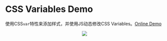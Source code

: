 # CSS Variables Demo

使用CSS`var`特性来添加样式，并使用JS动态修改CSS Variables。[Online Demo](https://dingdingbai.github.io/css-variables-demo/)

<p align="center">
  <img src="http://ww1.sinaimg.cn/large/9bd18299gy1fh5mvr7herg20qs0g0tvu">
</p>
